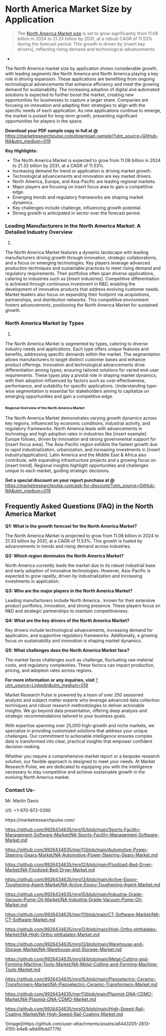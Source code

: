 <h1>North America  Market&nbsp;Size by Application</h1><blockquote><p>The <a href="https://marketresearchpulse.com/download-sample/?utm_source=GitHub-NA&amp;utm_medium=019">North America  Market size</a> is set to grow significantly from 11.08 billion in 2024 to 21.33 billion by 2031, at a robust CAGR of 11.53% during the forecast period. This growth is driven by [insert key drivers], reflecting rising demand and technological advancements.</p></blockquote><ul><li></li></ul><p>The North America  market size by application shows considerable growth, with leading segments like North America  and North America  playing a key role in driving expansion. These applications are benefiting from ongoing technological advancements that enhance efficiency and meet the growing demand for sustainability. The increasing adoption of digital and automated solutions is expected to further boost the market, creating new opportunities for businesses to capture a larger share. Companies are focusing on innovation and adapting their strategies to align with the specific needs of each application. As new applications continue to emerge, the market is poised for long-term growth, presenting significant opportunities for players in the space.</p><p><strong>Download your PDF sample copy in full at @ </strong><a href="https://marketresearchpulse.com/download-sample/?utm_source=GitHub-NA&amp;utm_medium=019">https://marketresearchpulse.com/download-sample/?utm_source=GitHub-NA&amp;utm_medium=019</a></p><p><strong>Key Highlights: </strong></p><ul><li>The North America  Market is expected to grow from 11.08 billion in 2024 to 21.33 billion by 2031, at a CAGR of 11.53%.</li><li>Increasing demand for trend or application is driving market growth.</li><li>Technological advancements and innovation are key market drivers.</li><li>North America, Europe, and Asia-Pacific are leading regional markets.</li><li>Major players are focusing on insert focus area to gain a competitive edge.</li><li>Emerging trends and regulatory frameworks are shaping market dynamics.</li><li>Key challenges include challenge, influencing growth potential.</li><li>Strong growth is anticipated in sector over the forecast period.</li></ul><h3>Leading Manufacturers in the North America  Market: A Detailed Industry Overview</h3><ol><li></li></ol><div class="flex max-w-full flex-col flex-grow"><div class="min-h-8 text-message flex w-full flex-col items-end gap-2 whitespace-normal break-words [.text-message+&amp;]:mt-5" dir="auto" data-message-author-role="assistant" data-message-id="fd8432e4-4910-450d-b182-61b7bfb0a01f" data-message-model-slug="gpt-4o"><div class="flex w-full flex-col gap-1 empty:hidden first:pt-[3px]"><div class="markdown prose w-full break-words dark:prose-invert light"><p>The North America  Market features a dynamic landscape with leading manufacturers driving growth through innovation, strategic collaborations, and a focus on emerging technologies. Key players leverage advanced production techniques and sustainable practices to meet rising demand and regulatory requirements. Their portfolios often span diverse applications, catering to industries such as [insert industries]. Competitive differentiation is achieved through continuous investment in R&amp;D, enabling the development of innovative products that address evolving customer needs. Market leaders also focus on expanding their footprint via acquisitions, partnerships, and distribution networks. This competitive environment fosters advancements, positioning the North America  Market for sustained growth.</p></div></div></div></div><h3>North America  Market by Types</h3><ol><li></li></ol><div class="flex max-w-full flex-col flex-grow"><div class="min-h-8 text-message flex w-full flex-col items-end gap-2 whitespace-normal break-words [.text-message+&amp;]:mt-5" dir="auto" data-message-author-role="assistant" data-message-id="084470be-0bb7-4664-bddf-5156b4f41249" data-message-model-slug="gpt-4o-mini"><div class="flex w-full flex-col gap-1 empty:hidden first:pt-[3px]"><div class="markdown prose w-full break-words dark:prose-invert light"><p>The North America  Market is segmented by types, catering to diverse industry needs and applications. Each type offers unique features and benefits, addressing specific demands within the market. The segmentation allows manufacturers to target distinct customer bases and enhance product offerings. Innovation and technological advancements drive differentiation among types, ensuring tailored solutions for varied end-user requirements. These types play a pivotal role in shaping market dynamics, with their adoption influenced by factors such as cost-effectiveness, performance, and suitability for specific applications. Understanding type-wise segmentation is essential for stakeholders aiming to capitalize on emerging opportunities and gain a competitive edge.</p></div></div></div></div><h3><span style="font-size: 11px;">Regional Overview of the North America  Market</span></h3><div class="flex max-w-full flex-col flex-grow"><div class="min-h-8 text-message flex w-full flex-col items-end gap-2 whitespace-normal break-words [.text-message+&amp;]:mt-5" dir="auto" data-message-author-role="assistant" data-message-id="e9038762-ce64-4e30-91c9-9bd413514231" data-message-model-slug="gpt-4o-mini"><div class="flex w-full flex-col gap-1 empty:hidden first:pt-[3px]"><div class="markdown prose w-full break-words dark:prose-invert light"><p>The North America  Market demonstrates varying growth dynamics across key regions, influenced by economic conditions, industrial activity, and regulatory frameworks. North America leads with advancements in technology and high adoption rates in industries like [insert example]. Europe follows, driven by innovation and strong governmental support for [insert focus area]. The Asia-Pacific region exhibits the fastest growth due to rapid industrialization, urbanization, and increasing investments in [insert industry/application]. Latin America and the Middle East &amp; Africa also contribute, with expanding infrastructure projects and a growing focus on [insert trend]. Regional insights highlight opportunities and challenges unique to each market, guiding strategic decisions.</p></div></div></div></div><p><strong>Get a special discount on your report purchase at @ </strong><a href="https://marketresearchpulse.com/ask-for-discount/?utm_source=GitHub-NA&amp;utm_medium=019">https://marketresearchpulse.com/ask-for-discount/?utm_source=GitHub-NA&amp;utm_medium=019</a></p><h2>Frequently Asked Questions (FAQ) in the North America  Market</h2><p><strong>Q1: What is the growth forecast for the North America  Market?</strong></p><p>The North America  Market is projected to grow from 11.08 billion in 2024 to 21.33 billion by 2031, at a CAGR of 11.53%. This growth is fueled by advancements in trends and rising demand across industries.</p><p><strong>Q2: Which region dominates the North America  Market?</strong></p><p>North America currently leads the market due to its robust industrial base and early adoption of innovative technologies. However, Asia-Pacific is expected to grow rapidly, driven by industrialization and increasing investments in application.</p><p><strong>Q3: Who are the major players in the North America  Market?</strong></p><p>Leading manufacturers include North America , known for their extensive product portfolios, innovation, and strong presence. These players focus on R&amp;D and strategic partnerships to maintain competitiveness.</p><p><strong>Q4: What are the key drivers of the North America  Market?</strong></p><p>Key drivers include technological advancements, increasing demand for application, and supportive regulatory frameworks. Additionally, a growing focus on sustainability and innovation is shaping market dynamics.</p><p><strong>Q5: What challenges does the North America  Market face?</strong></p><p>The market faces challenges such as challenge, fluctuating raw material costs, and regulatory complexities. These factors can impact production, pricing, and adoption rates across regions.</p><p><strong>For more information or any inquiries, visit&nbsp;</strong><a href="?utm_source=Linkedin&utm_medium=019">?utm_source=Linkedin&utm_medium=019</a></p><p>Market Research Pulse is powered by a team of over 250 seasoned analysts and subject matter experts who leverage advanced data collection techniques and robust research methodologies to deliver actionable insights. We go beyond data presentation, offering deep analysis and strategic recommendations tailored to your business goals.</p><p>With expertise spanning over 25,000 high-growth and niche markets, we specialize in providing customized solutions that address your unique challenges. Our commitment to actionable intelligence ensures complex data is transformed into clear, practical insights that empower confident decision-making.</p><p>Whether you require a comprehensive market report or a bespoke research solution, our flexible approach is designed to meet your needs. At Market Research Pulse, we are dedicated to equipping you with the intelligence necessary to stay competitive and achieve sustainable growth in the evolving North America  market.</p><h3><strong>Contact Us-</strong></h3><p>Mr. Martin Davis</p><p>US: +1-970-672-0390</p><p>https://marketresearchpulse.com/</p><p><a href="https://github.com/9926434635/mrp15/blob/main/Sports-Facility-Management-Software-Market/NA-Sports-Facility-Management-Software-Market.md">https://github.com/9926434635/mrp15/blob/main/Sports-Facility-Management-Software-Market/NA-Sports-Facility-Management-Software-Market.md</a></p><p><a href="https://github.com/9926434635/mpr11/blob/main/Automotive-Power-Steering-Gears-Market/NA-Automotive-Power-Steering-Gears-Market.md">https://github.com/9926434635/mpr11/blob/main/Automotive-Power-Steering-Gears-Market/NA-Automotive-Power-Steering-Gears-Market.md</a></p><p><a href="https://github.com/9926434635/mrp12/blob/main/Fluidized-Bed-Dryer-Market/NA-Fluidized-Bed-Dryer-Market.md">https://github.com/9926434635/mrp12/blob/main/Fluidized-Bed-Dryer-Market/NA-Fluidized-Bed-Dryer-Market.md</a></p><p><a href="https://github.com/9926434635/mrp13/blob/main/Active-Epoxy-Toughening-Agent-Market/NA-Active-Epoxy-Toughening-Agent-Market.md">https://github.com/9926434635/mrp13/blob/main/Active-Epoxy-Toughening-Agent-Market/NA-Active-Epoxy-Toughening-Agent-Market.md</a></p><p><a href="https://github.com/9926434635/mrp15/blob/main/Industria-Grade-Vacuum-Pump-Oil-Market/NA-Industria-Grade-Vacuum-Pump-Oil-Market.md">https://github.com/9926434635/mrp15/blob/main/Industria-Grade-Vacuum-Pump-Oil-Market/NA-Industria-Grade-Vacuum-Pump-Oil-Market.md</a></p><p><a href="https://github.com/9926434635/mpr11/blob/main/CT-Software-Market/NA-CT-Software-Market.md">https://github.com/9926434635/mpr11/blob/main/CT-Software-Market/NA-CT-Software-Market.md</a></p><p><a href="https://github.com/9926434635/mrp12/blob/main/High-Ortho-phthalates-Market/NA-High-Ortho-phthalates-Market.md">https://github.com/9926434635/mrp12/blob/main/High-Ortho-phthalates-Market/NA-High-Ortho-phthalates-Market.md</a></p><p><a href="https://github.com/9926434635/mrp13/blob/main/Warehouse-and-Storage-Market/NA-Warehouse-and-Storage-Market.md">https://github.com/9926434635/mrp13/blob/main/Warehouse-and-Storage-Market/NA-Warehouse-and-Storage-Market.md</a></p><p><a href="https://github.com/9926434635/mrp14/blob/main/Metal-Cutting-and-Forming-Machine-Tools-Market/NA-Metal-Cutting-and-Forming-Machine-Tools-Market.md">https://github.com/9926434635/mrp14/blob/main/Metal-Cutting-and-Forming-Machine-Tools-Market/NA-Metal-Cutting-and-Forming-Machine-Tools-Market.md</a></p><p><a href="https://github.com/9926434635/mrp15/blob/main/Piezoelectric-Ceramic-Transformers-Market/NA-Piezoelectric-Ceramic-Transformers-Market.md">https://github.com/9926434635/mrp15/blob/main/Piezoelectric-Ceramic-Transformers-Market/NA-Piezoelectric-Ceramic-Transformers-Market.md</a></p><p><a href="https://github.com/9926434635/mpr11/blob/main/Plasmid-DNA-CDMO-Market/NA-Plasmid-DNA-CDMO-Market.md">https://github.com/9926434635/mpr11/blob/main/Plasmid-DNA-CDMO-Market/NA-Plasmid-DNA-CDMO-Market.md</a></p><p><a href="https://github.com/9926434635/mrp12/blob/main/High-Speed-Rail-Coating-Market/NA-High-Speed-Rail-Coating-Market.md">https://github.com/9926434635/mrp12/blob/main/High-Speed-Rail-Coating-Market/NA-High-Speed-Rail-Coating-Market.md</a></p>
![image](https://github.com/user-attachments/assets/a6443205-2813-4155-b4e8-a9d4fbdd7776)
